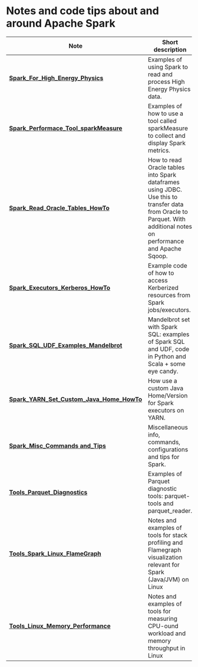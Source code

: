 # Notes and code tips about and around Apache Spark

| Note                        | Short description
| -------------------------- | -------------------------------------------------------------------------------------
| [**Spark_For_High_Energy_Physics**](Spark_HEP_Examples) | Examples of using Spark to read and process High Energy Physics data.
| [**Spark_Performace_Tool_sparkMeasure**](Spark_Performace_Tool_sparkMeasure.md)|Examples of how to use a tool called sparkMeasure to collect and display Spark metrics.
| [**Spark_Read_Oracle_Tables_HowTo**](Spark_Oracle_JDBC_Howto.md) | How to read Oracle tables into Spark dataframes using JDBC. Use this to transfer data from Oracle to Parquet. With additional notes on performance and Apache Sqoop.
| [**Spark_Executors_Kerberos_HowTo**](Spark_Executors_Kerberos_HowTo.md) | Example code of how to access Kerberized resources from Spark jobs/executors.
| [**Spark_SQL_UDF_Examples_Mandelbrot**](Spark_SQL_UDF_examples_Mandelbrot) | Mandelbrot set with Spark SQL: examples of Spark SQL and UDF, code in Python and Scala + some eye candy.
| [**Spark_YARN_Set_Custom_Java_Home_HowTo**](Spark_Set_Java_Home_Howto.md) | How use a custom Java Home/Version for Spark executors on YARN.
| [**Spark_Misc_Commands and_Tips**](Spark_Misc_Info.md) | Miscellaneous info, commands, configurations and tips for Spark.
| [**Tools_Parquet_Diagnostics**](Tools_Parquet_Diagnostics.md) | Examples of Parquet diagnostic tools: parquet-tools and parquet_reader.
| [**Tools_Spark_Linux_FlameGraph**](Tools_Spark_Linux_FlameGraph.md) | Notes and examples of tools for stack profiling and Flamegraph visualization relevant for Spark (Java/JVM) on Linux
| [**Tools_Linux_Memory_Performance**](Tools_Linux_Memory_Perf_Measure.md) | Notes and examples of tools for measuring CPU-ound workload and memory throughput in Linux

